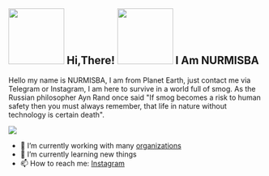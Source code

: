 <h2> <img src="https://i.pinimg.com/originals/b9/7d/c2/b97dc288d71e7938c1ce8b7faacdc9ac.gif" width="110" /> Hi,There! <img src="https://miro.medium.com/v2/resize:fit:1000/1*ZXQifyIny_o2bFmz1BBz3A.gif" width="110" /> I Am NURMISBA </h2>

Hello my name is NURMISBA, I am from Planet Earth, just contact me via Telegram or Instagram,
I am here to survive in a world full of smog.
As the Russian philosopher Ayn Rand once said "If smog becomes a risk to human safety then you must always remember, that life in nature without technology is certain death".

<img src="https://user-images.githubusercontent.com/62280849/128853969-84ff61d3-28c0-418d-9946-341ea61c7dce.gif" >

- 🔭 I’m currently working with many [organizations](https://coconut.or.id/contact)
- 🌱 I’m currently learning new things
- 📫 How to reach me: [Instagram](https://www.instagram.com/nurmisba07/)

